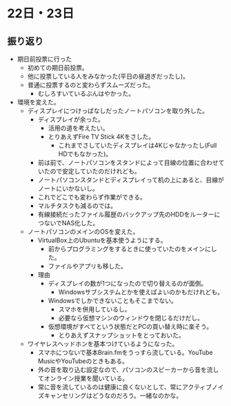 # 22日・23日
## 振り返り
* 期日前投票に行った
  * 初めての期日前投票。
  * 他に投票している人をみなかった(平日の昼過ぎだったし)。
  * 普通に投票するのと変わらずスムーズだった。
    * むしろすいているぶんはやかった。
* 環境を変えた。
  * ディスプレイにつけっぱなしだったノートパソコンを取り外した。
    * ディスプレイが余った。
      * 活用の道を考えたい。
      * とりあえずFire TV Stick 4Kをさした。
        * これまでさしていたディスプレイは4Kじゃなかったし(Full HDでもなかった)。
    * 前は前で、ノートパソコンをスタンドによって目線の位置に合わせていたので安定していたのだけれども。
    * ノートパソコンスタンドとディスプレイって机の上にあると、目線がノートにいかないし。
    * これでどこでも変わらず作業ができる。
    * マルチタスクも減るのでは。
    * 有線接続だったファイル履歴のバックアップ先のHDDをルーターにつないでNAS化した。
  * ノートパソコンのメインのOSを変えた。
    * VirtualBox上のUbuntuを基本使うようにする。
      * 前からプログラミングをするときに使っていたのをメインにした。
      * ファイルやアプリも移した。
    * 理由
      * ディスプレイの数が1つになったので切り替えるのが面倒。
        * Windowsサブシステムとかを使えばよいのかもだけれども。
      * Windowsでしかできないこともそこまでない。
        * スマホを併用しているし。
        * 必要なら仮想マシンのウィンドウを閉じるだけだし。
      * 仮想環境がすべてという状態だとPCの買い替え時に楽そう。
        * とりあえずスナップショットをとっておいた。
  * ワイヤレスヘッドホンを基本つけているようになった。
    * スマホにつないで基本Brain.fmをうっすら流している。YouTube MusicやYouTubeのときもある。
    * 外の音を取り込む設定なので、パソコンのスピーカーから音を流してオンライン授業を聞いている。
    * 常に音を流しているのは健康に良くないとして、常にアクティブノイズキャンセリングはどうなのだろう。一緒なのかな。